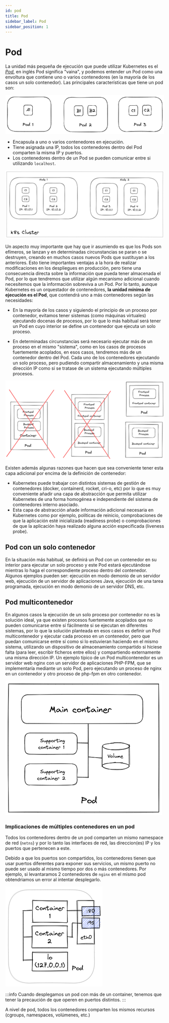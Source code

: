 ```yaml
---
id: pod
title: Pod
sidebar_label: Pod
sidebar_position: 1
---
```


# Pod

La unidad más pequeña de ejecución que puede utilizar Kubernetes es el [*Pod*](https://kubernetes.io/es/docs/concepts/workloads/pods/pod/), en inglés Pod significa "vaina", y podemos entender un Pod como una envoltura que contiene uno o varios contenedores (en la mayoría de los casos un solo contenedor). Las principales características que tiene un pod son:

![](./img/pod-1.png#center)

+ Encapsula a uno o varios contenedores en ejecución. 
+ Tiene asignada una IP, todos los contenedores dentro del Pod comparten la misma IP y puertos. 
+ Los contenedores dentro de un Pod se pueden comunicar entre si utilizando `localhost`. 

![](./img/pod-2.png#center)

Un aspecto muy importante que hay que ir asumiendo es que los Pods son efímeros, se lanzan y en determinadas circunstancias se paran o se destruyen, creando en muchos casos nuevos Pods que sustituyan a los anteriores. Esto tiene importantes ventajas a la hora de realizar modificaciones en los despliegues en producción, pero tiene una consecuencia directa sobre la información que pueda tener almacenada el Pod, por lo que tendremos que utilizar algún mecanismo adicional cuando necesitemos que la información sobreviva a un Pod. Por lo tanto, aunque Kubernetes es un orquestador de contenedores, **la unidad mínima de ejecución es el Pod**, que contendrá uno a más contenedores según las necesidades: 

* En la mayoría de los casos y siguiendo el principio de un proceso por contenedor, evitamos tener sistemas (como máquinas virtuales) ejecutando docenas de procesos, por lo que lo más habitual será tener un Pod en cuyo interior se define un contenedor que ejecuta un solo proceso. 


* En determinadas circunstancias será necesario ejecutar más de un proceso en el mismo "sistema", como en los casos de procesos fuertemente acoplados, en esos casos, tendremos más de un contenedor dentro del Pod. Cada uno de los contenedores ejecutando un solo proceso, pero pudiendo compartir almacenamiento y una misma dirección IP como si se tratase de un sistema ejecutando múltiples procesos.

![](./img/pod-3.png#center)

Existen además algunas razones que hacen que sea conveniente tener esta capa adicional por encima de la definición de contenedor:

* Kubernetes puede trabajar con distintos sistemas de gestión de contenedores (docker, containerd, rocket, cri-o, etc) por lo que es muy conveniente añadir una capa de abstracción que permita utilizar Kubernetes de una forma homogénea e independiente del sistema de contenedores interno asociado. 
* Esta capa de abstracción añade información adicional necesaria en Kubernetes como por ejemplo, políticas de reinicio, comprobaciones de que la aplicación esté inicializada (readiness probe) o comprobaciones de que la aplicación haya realizado alguna acción especificada (liveness probe).

## Pod con un solo contenedor

En la situación más habitual, se definirá un Pod con un contenedor en su interior para ejecutar un solo proceso y este Pod estará ejecutándose mientras lo haga el correspondiente proceso dentro del
contenedor. Algunos ejemplos pueden ser: ejecución en modo demonio de un servidor web, ejecución de un servidor de aplicaciones Java, ejecución de una tarea programada, ejecución en modo demonio de un servidor DNS, etc.

## Pod multicontenedor

En algunos casos la ejecución de un solo proceso por contenedor no es la solución ideal, ya que existen procesos fuertemente acoplados que no pueden comunicarse entre sí fácilmente si se ejecutan en diferentes sistemas, por lo que la solución planteada en esos casos es definir un
Pod multicontenedor y ejecutar cada proceso en un contenedor, pero que puedan comunicarse entre sí como si lo estuvieran haciendo en el mismo sistema, utilizando un dispositivo de almacenamiento compartido si hiciese falta (para leer, escribir ficheros entre ellos) y compartiendo externamente una misma dirección IP. Un ejemplo típico de un Pod multicontenedor es un servidor web nginx con un servidor de aplicaciones PHP-FPM, que se implementaría mediante un solo Pod, pero
ejecutando un proceso de nginx en un contenedor y otro proceso de php-fpm en otro contenedor.

![](./img/pod-4.png#center)

### Implicaciones de múltiples contenedores en un pod

Todos los contenedores dentro de un pod comparten un mismo namespace de red (`netns`) y por lo tanto las interfaces de red, las direccion(es) IP y los  puertos que pertenecen a este. 

Debido a que los puertos son compartidos, los contenedores tienen que usar puertos diferentes para exponer sus servicios, un mismo puerto no puede ser usado al mismo tiempo por dos o más contenedores. Por ejemplo, si levantaramos 2 contenedores de `nginx` en el mismo pod obtendriamos un error al intentar desplegarlo. 

![](./img/pod-5.png#center)

:::info
Cuando desplegamos un pod con más de un container, tenemos que tener la
precaución de que operen en puertos distintos.
:::


A nivel de pod, todos los contenedores comparten los mismos recursos (cgroups, namespaces, volúmenes, etc.)